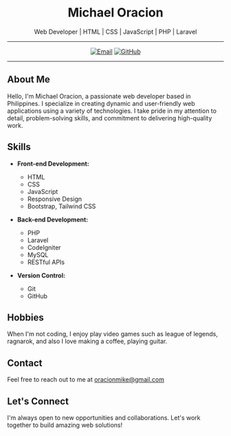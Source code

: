 <h1 align="center">Michael Oracion</h1>

<p align="center">Web Developer | HTML | CSS | JavaScript | PHP | Laravel</p>

---

<p align="center">
  <a href="mailto:oracionmike@gmail.com"><img src="https://img.shields.io/badge/Email-Me-<COLOR>.svg" alt="Email"></a>
  <a href="https://github.com/noicaromike"><img src="https://img.shields.io/badge/GitHub-Follow-<COLOR>.svg" alt="GitHub"></a>
</p>

---

## About Me

Hello, I'm Michael Oracion, a passionate web developer based in Philippines. I specialize in creating dynamic and user-friendly web applications using a variety of technologies. I take pride in my attention to detail, problem-solving skills, and commitment to delivering high-quality work.

## Skills

- **Front-end Development:**
  - HTML
  - CSS
  - JavaScript
  - Responsive Design
  - Bootstrap, Tailwind CSS

- **Back-end Development:**
  - PHP
  - Laravel
  - CodeIgniter
  - MySQL
  - RESTful APIs

- **Version Control:**
  - Git
  - GitHub

## Hobbies

When I'm not coding, I enjoy play video games such as league of legends, ragnarok, and also I love making a coffee, playing guitar.

## Contact

Feel free to reach out to me at oracionmike@gmail.com

## Let's Connect

I'm always open to new opportunities and collaborations. Let's work together to build amazing web solutions!

